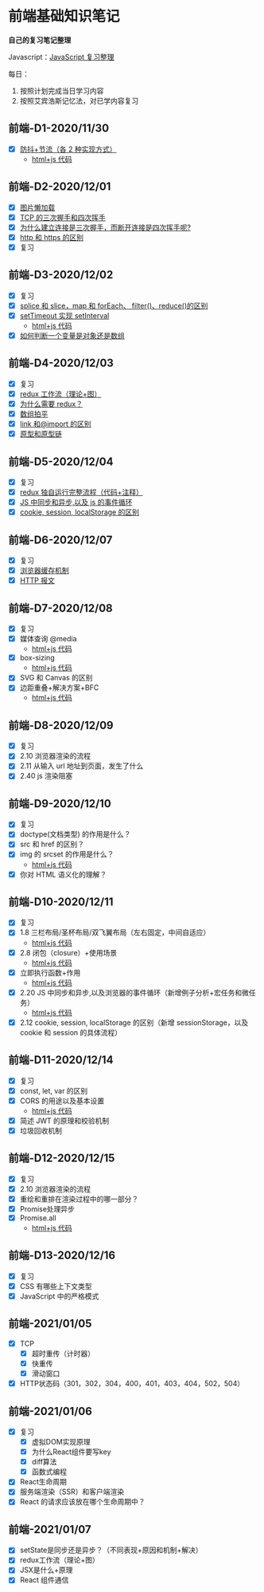 # 前端基础知识笔记

**自己的复习笔记整理**

Javascript：[JavaScript 复习整理](https://www.wolai.com/mary/sxD9sU5x4MBmP5EpaGFAph#kbymPXgCamKVgCksfJiQpN)

每日：

1. 按照计划完成当日学习内容
2. 按照艾宾浩斯记忆法，对已学内容复习

## 前端-D1-2020/11/30
-   [x] [防抖+节流（各 2 种实现方式）](https://www.wolai.com/mary/31tAtZhJXZU86nR5wueUWt#oE31y4MiDySb6Ebdeu9htH)
    -   [html+js 代码](2020-11-30/防抖节流.html)

## 前端-D2-2020/12/01
-   [x] [图片懒加载](https://www.wolai.com/mary/ejfAPog1qaAu7NDKpt45mx)
-   [x] [TCP 的三次握手和四次挥手](https://www.wolai.com/mary/inf1zCaoMJdRCYoZQXhALC)
-   [x] [为什么建立连接是三次握手，而断开连接是四次挥手呢?](https://www.wolai.com/mary/vn4gmFeiivV3wob6vX8GVa)
-   [x] [http 和 https 的区别](https://www.wolai.com/mary/kbymPXgCamKVgCksfJiQpN)
-   [x] 复习

## 前端-D3-2020/12/02
-   [x] 复习
-   [x] [splice 和 slice，map 和 forEach、 filter()、reduce()的区别](https://www.wolai.com/mary/4d3HuSKg2c4K3CHnDDWkYt)
-   [x] [setTimeout 实现 setInterval](https://www.wolai.com/mary/wvPwz4FhRqgaze9SRypxPY)
    -   [html+js 代码](2020-12-02/用setTImeout实现setInterval.html)
-   [x] [如何判断一个变量是对象还是数组](https://www.wolai.com/mary/rPktXJ2xocawfXnX1vqTeD)

## 前端-D4-2020/12/03
-   [x] 复习
-   [x] [redux 工作流（理论+图）](https://www.wolai.com/mary/tFsQmZwzvzxHuvr1FcPpPY)
-   [x] [为什么需要 redux？](https://www.wolai.com/mary/m7FQAtFtFpvpWnsgEpkqGy)
-   [x] [数组拍平](https://www.wolai.com/mary/xeDL9FvoMQHQoaj7eYGvga)
-   [x] [link 和@import 的区别](https://www.wolai.com/mary/4BzVhqrtJSzWiMYRTZik1Y)
-   [x] [原型和原型链](https://www.wolai.com/mary/kNxiaTie7PHSBFG3MntuJz)

## 前端-D5-2020/12/04
-   [x] 复习
-   [x] [redux 独自运行完整流程（代码+注释）](https://www.wolai.com/mary/mL7ZWpottr6ZJqwaeazPm7)
-   [x] [JS 中同步和异步,以及 js 的事件循环](https://www.wolai.com/mary/eYhJjyyUyijoPm4xNbhi6B)
-   [x] [cookie, session, localStorage 的区别](https://www.wolai.com/mary/9YQmgfdHUHDrhEvzv9jTUg)

## 前端-D6-2020/12/07
-   [x] 复习
-   [x] [浏览器缓存机制](https://www.wolai.com/mary/6kL4mn5WTKxy9xyTe6eWeD)
-   [x] [HTTP 报文](https://www.wolai.com/mary/ckVDvcNBSkbg4nF2ipfAZo)

## 前端-D7-2020/12/08
-   [x] 复习
-   [x] 媒体查询 @media
    -   [html+js 代码](2020-12-08/媒体查询.html)
-   [x] box-sizing
    -   [html+js 代码](2020-12-08/盒模型.html)
-   [x] SVG 和 Canvas 的区别
-   [x] 边距重叠+解决方案+BFC
    -   [html+js 代码](2020-12-08/边距重叠.html)

## 前端-D8-2020/12/09
-   [x] 复习
-   [x] 2.10 浏览器渲染的流程
-   [x] 2.11 从输入 url 地址到页面，发生了什么
-   [x] 2.40 js 渲染阻塞

## 前端-D9-2020/12/10
-   [x] 复习
-   [x] doctype(文档类型) 的作用是什么？
-   [x] src 和 href 的区别？
-   [x] img 的 srcset 的作用是什么？
    -   [html+js 代码](2020-12-10/srcset.html)
-   [x] 你对 HTML 语义化的理解？

## 前端-D10-2020/12/11
-   [x] 复习
-   [x] 1.8 三栏布局/圣杯布局/双飞翼布局（左右固定，中间自适应）
     -   [html+js 代码](2020-12-11/三栏.html)
-   [x] 2.8 闭包（closure）+使用场景
     -   [html+js 代码](2020-12-11/闭包.js)
-   [x] 立即执行函数+作用
     -   [html+js 代码](2020-12-11/立即执行函数.html)
-   [x] 2.20 JS 中同步和异步,以及浏览器的事件循环（新增例子分析+宏任务和微任务）
     -   [html+js 代码](2020-12-11/事件循环.html)
-   [x] 2.12 cookie, session, localStorage 的区别（新增 sessionStorage，以及 cookie 和 session 的具体流程）

## 前端-D11-2020/12/14
- [x] 复习
- [x] const, let, var 的区别
- [x] CORS 的用途以及基本设置
     -   [html+js 代码](2020-12-14/CORS.html)
- [x] 简述 JWT 的原理和校验机制
- [x] 垃圾回收机制

## 前端-D12-2020/12/15
- [x] 复习
- [x] 2.10 浏览器渲染的流程
- [x] 重绘和重排在渲染过程中的哪一部分？
- [x] Promise处理异步
- [x] Promise.all
   -   [html+js 代码](2020-12-15)

## 前端-D13-2020/12/16
- [x] 复习
- [x]  CSS 有哪些上下文类型
- [x] JavaScript 中的严格模式

## 前端-2021/01/05
- [x] TCP
  - [x] 超时重传（计时器）
  - [x] 快重传
  - [x] 滑动窗口
- [x] HTTP状态码（301，302，304，400，401，403，404，502，504）

## 前端-2021/01/06
- [x] 复习
  - [x] 虚拟DOM实现原理
  - [x] 为什么React组件要写key
  - [x] diff算法
  - [x] 函数式编程
- [x] React生命周期
- [x] 服务端渲染（SSR）和客户端渲染
- [x] React 的请求应该放在哪个生命周期中？

## 前端-2021/01/07
- [x] setState是同步还是异步？（不同表现+原因和机制+解决）
- [x] redux工作流（理论+图）
- [x] JSX是什么+原理
- [x] React 组件通信